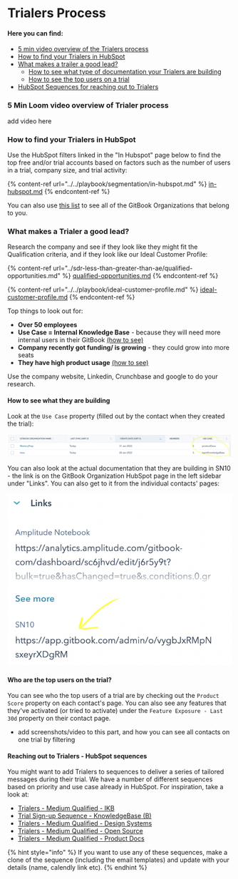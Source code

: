 # Trialers Process

#### Here you can find:

* [5 min video overview of the Trialers process](trialers-process.md#5-min-loom-video-overview-of-trialer-process)
* [How to find your Trialers in HubSpot](trialers-process.md#how-to-find-your-trialers-in-hubspot)
* [What makes a trailer a good lead?](trialers-process.md#what-makes-a-trailer-a-good-lead)
  * [How to see what type of documentation your Trialers are building](trialers-process.md#how-to-see-what-they-are-building)
  * [How to see the top users on a trial](trialers-process.md#who-are-the-top-users-on-the-trial)
* [HubSpot Sequences for reaching out to Trialers](trialers-process.md#reaching-out-to-trialers-hubspot-sequences)



### 5 Min Loom video overview of Trialer process

add video here

### How to find your Trialers in HubSpot

Use the HubSpot filters linked in the "In Hubspot" page below to find the top free and/or trial accounts based on factors such as the number of users in a trial, company size, and trial activity:

{% content-ref url="../../playbook/segmentation/in-hubspot.md" %}
[in-hubspot.md](../../playbook/segmentation/in-hubspot.md)
{% endcontent-ref %}

You can also use [this list](https://app.hubspot.com/contacts/8443689/objects/2-1138478/views/6957836/list) to see all of the GitBook Organizations that belong to you.&#x20;



### What makes a Trialer a good lead?

Research the company and see if they look like they might fit the Qualification criteria, and if they look like our Ideal Customer Profile:

{% content-ref url="../sdr-less-than-greater-than-ae/qualified-opportunities.md" %}
[qualified-opportunities.md](../sdr-less-than-greater-than-ae/qualified-opportunities.md)
{% endcontent-ref %}

{% content-ref url="../../playbook/ideal-customer-profile.md" %}
[ideal-customer-profile.md](../../playbook/ideal-customer-profile.md)
{% endcontent-ref %}

Top things to look out for:

* **Over 50 employees**
* **Use Case = Internal Knowledge Base** - because they will need more internal users in their GitBook [(how to see)](trialers-process.md#how-to-see-what-they-are-building)
* **Company recently got funding/ is growing** - they could grow into more seats
* **They have high product usage** [(how to see)](trialers-process.md#who-are-the-top-users-on-the-trial)

Use the company website, Linkedin, Crunchbase and google to do your research.

#### How to see what they are building

Look at the `Use Case` property (filled out by the contact when they created the trial):

![In the list view](<../../.gitbook/assets/Screenshot 2022-02-02 at 1.43.07 PM.png>)

You can also look at the actual documentation that they are building in SN10 - the link is on the GitBook Organization HubSpot page in the left sidebar under "Links". You can also get to it from the individual contacts' pages:

![](<../../.gitbook/assets/Screenshot 2022-02-02 at 1.49.20 PM.png>)



#### Who are the top users on the trial?

You can see who the top users of a trial are by checking out the `Product Score` property on each contact's page. You can also see any features that they've activated (or tried to activate) under the `Feature Exposure - Last 30d` property on their contact page.

* add screenshots/video to this part, and how you can see all contacts on one trial by filtering

#### Reaching out to Trialers - HubSpot sequences

You might want to add Trialers to sequences to deliver a series of tailored messages during their trial. We have a number of different sequences based on priority and use case already in HubSpot. For inspiration, take a look at:

* [Trialers - Medium Qualified - IKB](https://app.hubspot.com/sequences/8443689/sequence/62059818?page=1\&q=trial)
* [Trial Sign-up Sequence - KnowledgeBase (B)](https://app.hubspot.com/sequences/8443689/sequence/61928475?page=1\&q=trial)
* [Trialers - Medium Qualified - Design Systems](https://app.hubspot.com/sequences/8443689/sequence/62470038?page=1\&q=trial)
* [Trialers - Medium Qualified - Open Source](https://app.hubspot.com/sequences/8443689/sequence/62355020?page=1\&q=trial)
* [Trialers - Medium Qualified - Product Docs](https://app.hubspot.com/sequences/8443689/sequence/62354972?page=1\&q=trial)

{% hint style="info" %}
If you want to use any of these sequences, make a clone of the sequence (including the email templates) and update with your details (name, calendly link etc).
{% endhint %}

